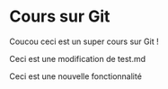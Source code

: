 # Cours sur Git

Coucou ceci est un super cours sur Git !

Ceci est une modification de test.md

Ceci est une nouvelle fonctionnalité